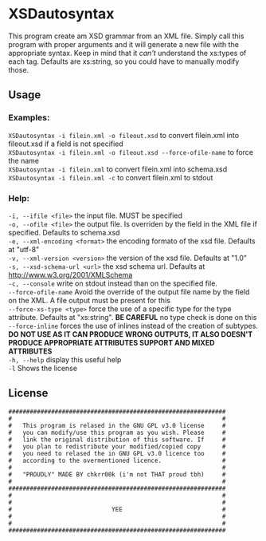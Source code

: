# XSDautosyntax
This program create am XSD grammar from an XML file.
Simply call this program with proper arguments and it will generate a new file with the appropriate syntax.
Keep in mind that it *can't* understand the xs:types of each tag. Defaults are xs:string, so you could have to manually modify those.

## Usage


### Examples:  
`XSDautosyntax -i filein.xml -o fileout.xsd` to convert filein.xml into fileout.xsd if a field is not specified  
`XSDautosyntax -i filein.xml -o fileout.xsd --force-ofile-name` to force the name  
`XSDautosyntax -i filein.xml` to convert filein.xml into schema.xsd  
`XSDautosyntax -i filein.xml -c` to convert filein.xml to stdout  

### Help:  
`-i, --ifile <file>`            the input file. MUST be specified  
`-o, --ofile <file>`            the output file. Is overriden by the field in the XML file if specified. Defaults to schema.xsd  
`-e, --xml-encoding <format>`   the encoding formato of the xsd file. Defaults at "utf-8"  
`-v, --xml-version <version>`   the version of the xsd file. Defaults at "1.0"  
`-s, --xsd-schema-url <url>`    the xsd schema url. Defaults at http://www.w3.org/2001/XMLSchema  
`-c, --console`                 write on stdout instead than on the specified file.  
`--force-ofile-name`            Avoid the override of the output file name by the field on the XML. A file output must be present for this  
`--force-xs-type <type>`        force the use of a specific type for the type attribute. Defaults at "xs:string". **BE CAREFUL** no type check is done on this  
`--force-inline`                forces the use of inlines instead of the creation of subtypes. **DO NOT USE AS IT CAN PRODUCE WRONG OUTPUTS, IT ALSO DOESN'T PRODUCE APPROPRIATE ATTRIBUTES SUPPORT AND MIXED ATTRIBUTES**  
`-h, --help`                    display this useful help  
`-l`                            Shows the license  

## License
    #############################################################
    #                                                           #
    #   This program is relased in the GNU GPL v3.0 license     #
    #   you can modify/use this program as you wish. Please     #
    #   link the original distribution of this software. If     #
    #   you plan to redistribute your modified/copied copy      #
    #   you need to relased the in GNU GPL v3.0 licence too     #
    #   according to the overmentioned licence.                 #
    #                                                           #
    #   "PROUDLY" MADE BY chkrr00k (i'm not THAT proud tbh)     #
    #                                                           #
    #############################################################
    #                                                           #
    #                                                           #
    #                            YEE                            #
    #                                                           #
    #                                                           #
    #############################################################
